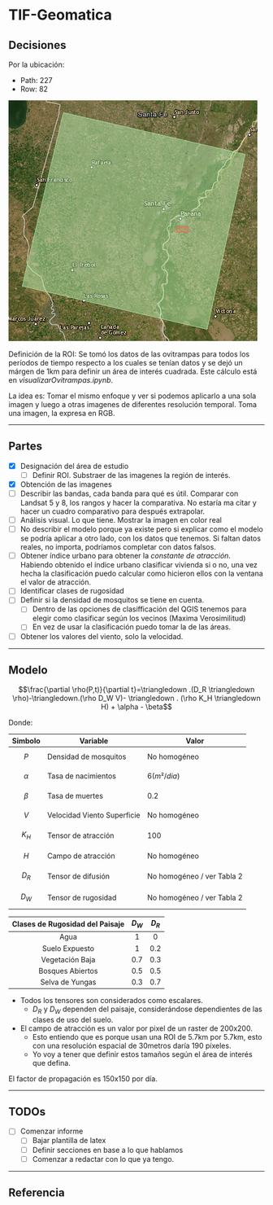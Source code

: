 # TIF-Geomatica

## Decisiones

Por la ubicación:

- Path: 227
- Row: 82

![Path and row](imgs/pathrow.png)

Definición de la ROI:
Se tomó los datos de las ovitrampas para todos los períodos de tiempo respecto a los cuales se tenían datos y se dejó un márgen de 1km para definir un área de interés cuadrada. Este cálculo está en *visualizarOvitrampas.ipynb*.

La idea es:
Tomar el mismo enfoque y ver si podemos aplicarlo a una sola imagen y luego a otras imagenes de diferentes resolución temporal. Toma una imagen, la expresa en RGB.

-----

## Partes

- [X] Designación del área de estudio
	- [ ] Definir ROI. Substraer de las imagenes la región de interés.
- [X] Obtención de las imagenes
- [ ] Describir las bandas, cada banda para qué es útil. Comparar con Landsat 5 y 8, los rangos y hacer la comparativa. No estaría ma citar y hacer un cuadro comparativo para después extrapolar.
- [ ] Análisis visual. Lo que tiene. Mostrar la imagen en color real
- [ ] No describir el modelo porque ya existe pero si explicar como el modelo se podría aplicar a otro lado, con los datos que tenemos. Si faltan datos reales, no importa, podríamos completar con datos falsos.
- [ ] Obtener índice urbano para obtener la *constante de atracción*. Habiendo obtenido el índice urbano clasificar vivienda si o no, una vez hecha la clasificación puedo calcular como hicieron ellos con la ventana el valor de atracción.
- [ ] Identificar clases de rugosidad
- [ ] Definir si la densidad de mosquitos se tiene en cuenta.
	- [ ] Dentro de las opciones de clasifficación del QGIS tenemos para elegir como clasificar según los vecinos (Maxima Verosimilitud)
	- [ ] En vez de usar la clasificación puedo tomar la de las áreas.
- [ ] Obtener los valores del viento, solo la velocidad.

-----

## Modelo

$$\frac{\partial \rho(P,t)}{\partial t}=\triangledown .(D_R \triangledown \rho)-\triangledown.(\rho D_W V)- \triangledown . (\rho K_H \triangledown H) + \alpha - \beta$$

Donde:


|  Simbolo   | Variable                    | Valor                      |
| :--------: | --------------------------- | -------------------------- |
|   $$P$$    | Densidad de mosquitos       | No homogéneo               |
| $$\alpha$$ | Tasa de nacimientos         | $6 (m²/dia)$               |
| $$\beta$$  | Tasa de muertes             | 0.2                        |
|   $$V$$    | Velocidad Viento Superficie | No homogéneo               |
|  $$K_H$$   | Tensor de atracción         | 100                        |
|   $$H$$    | Campo de atracción          | No homogéneo               |
|  $$D_R$$   | Tensor de difusión          | No homogéneo / ver Tabla 2 |
|  $$D_W$$   | Tensor de rugosidad         | No homogéneo / ver Tabla 2 |

| Clases de Rugosidad del Paisaje | $D_W$ | $D_R$ |
| :-----------------------------: | :---: | :---: |
|              Agua               |   1   |   0   |
|         Suelo Expuesto          |   1   |  0.2  |
|         Vegetación Baja         |  0.7  |  0.3  |
|        Bosques Abiertos         |  0.5  |  0.5  |
|         Selva de Yungas         |  0.3  |  0.7  |

- Todos los tensores son considerados como escalares.
	- $D_R$ y $D_W$ dependen del paisaje, considerándose dependientes de las clases de uso del suelo.
- El campo de atracción es un valor por pixel de un raster de 200x200.
 	- Esto entiendo que es porque usan una ROI de 5.7km por 5.7km, esto con una resolución espacial de 30metros daría 190 píxeles.
	- Yo voy a tener que definir estos tamaños según el área de interés que defina.


El factor de propagación es 150x150 por día.

-----

## TODOs

- [ ] Comenzar informe
	- [ ] Bajar plantilla de latex
	- [ ] Definir secciones en base a lo que hablamos
	- [ ] Comenzar a redactar con lo que ya tengo.

-----

## Referencia
